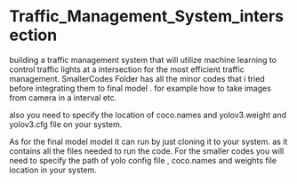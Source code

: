 # Traffic_Management_System_intersection
building a traffic management system that will utilize machine learning to control traffic lights at a intersection for the most efficient traffic management.
SmallerCodes Folder has all the minor codes that i tried before integrating them to final model . for example how to take images from camera in a interval etc.

also you need to specify the location of coco.names and yolov3.weight and yolov3.cfg file on your system.

As for the final model model it can run by just cloning it to your system. as it contains all the files needed to run the code. For the smaller codes you will need to specify the path of yolo config file , coco.names and weights file location in your system.
